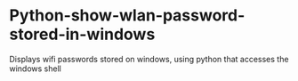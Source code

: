 # Python-show-wlan-password-stored-in-windows
Displays wifi passwords stored on windows, using python that accesses the windows shell
